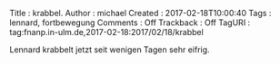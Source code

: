 Title     : krabbel.
Author    : michael
Created   : 2017-02-18T10:00:40
Tags      : lennard, fortbewegung
Comments  : Off
Trackback : Off
TagURI    : tag:fnanp.in-ulm.de,2017-02-18:2017/02/18/krabbel

Lennard krabbelt jetzt seit wenigen Tagen sehr eifrig.
